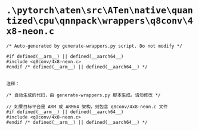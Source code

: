 # `.\pytorch\aten\src\ATen\native\quantized\cpu\qnnpack\wrappers\q8conv\4x8-neon.c`

```
/* Auto-generated by generate-wrappers.py script. Do not modify */

#if defined(__arm__) || defined(__aarch64__)
#include <q8conv/4x8-neon.c>
#endif /* defined(__arm__) || defined(__aarch64__) */


注释：

/* 自动生成的代码，由 generate-wrappers.py 脚本生成。请勿修改 */

// 如果目标平台是 ARM 或 ARM64 架构，则包含 q8conv/4x8-neon.c 文件
#if defined(__arm__) || defined(__aarch64__)
#include <q8conv/4x8-neon.c>
#endif /* defined(__arm__) || defined(__aarch64__) */
```